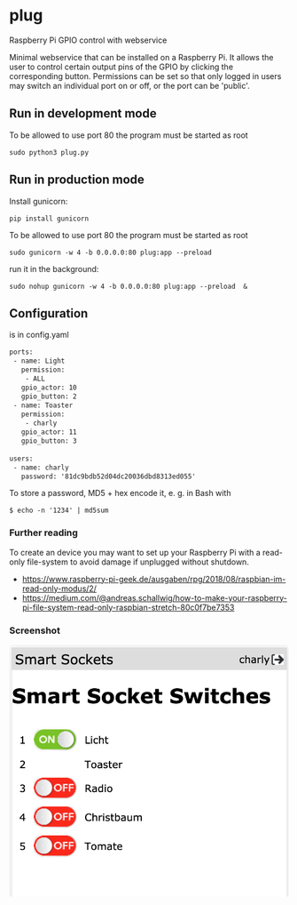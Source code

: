 # plug
Raspberry Pi GPIO control with webservice

Minimal webservice that can be installed on a Raspberry Pi.
It allows the user to control certain output pins of the GPIO by clicking the corresponding button.
Permissions can be set so that only logged in users may switch an individual port on or off,
or the port can be 'public'.

## Run in development mode
To be allowed to use port 80 the program must be started as root
```
sudo python3 plug.py
```

## Run in production mode
Install gunicorn:
```
pip install gunicorn
```

To be allowed to use port 80 the program must be started as root
```
sudo gunicorn -w 4 -b 0.0.0.0:80 plug:app --preload
```

run it in the background:
```
sudo nohup gunicorn -w 4 -b 0.0.0.0:80 plug:app --preload  &
```

## Configuration
is in config.yaml
```
ports:
 - name: Light
   permission:
    - ALL
   gpio_actor: 10
   gpio_button: 2
 - name: Toaster
   permission:
    - charly
   gpio_actor: 11
   gpio_button: 3

users:
 - name: charly
   password: '81dc9bdb52d04dc20036dbd8313ed055'
```
To store a password, MD5 + hex encode it, e. g. in Bash with
```
$ echo -n '1234' | md5sum
```

### Further reading
To create an device you may want to set up your Raspberry Pi with a read-only file-system to avoid damage if unplugged without shutdown.
* https://www.raspberry-pi-geek.de/ausgaben/rpg/2018/08/raspbian-im-read-only-modus/2/
* https://medium.com/@andreas.schallwig/how-to-make-your-raspberry-pi-file-system-read-only-raspbian-stretch-80c0f7be7353

### Screenshot
![](https://github.com/rlill/plug/blob/main/static/screemshot.png?raw=true)
